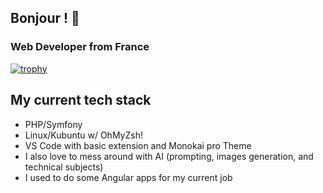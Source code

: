 ## Bonjour ! 👋

### Web Developer from France

[![trophy](https://github-profile-trophy.vercel.app/?username=Messaoudi-Nagib&margin-w=15)](https://github.com/Messaoudi-Nagib/github-profile-trophy)

## My current tech stack 

- PHP/Symfony
- Linux/Kubuntu w/ OhMyZsh!
- VS Code with basic extension and Monokai pro Theme
- I also love to mess around with AI (prompting, images generation, and technical subjects)
- I used to do some Angular apps for my current job
